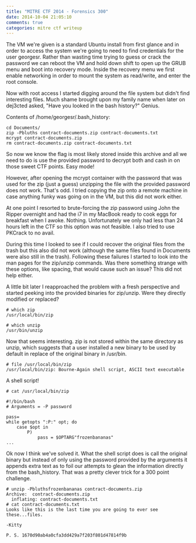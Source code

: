 ```yaml
---
title: "MITRE CTF 2014 - Forensics 300"
date: 2014-10-04 21:05:10
comments: true
categories: mitre ctf writeup
---
```


The VM we're given is a standard Ubuntu install from first glance and in order to access the system we're going to need to find credentials for the user georgesr. Rather than wasting time trying to guess or crack the password we can reboot the VM and hold down shift to open up the GRUB menu and boot into recovery mode. Inside the recovery menu we first enable networking in order to mount the system as read/write, and enter the root console.

Now with root access I started digging around the file system but didn't find interesting files. Much shame brought upon my family name when later on dej3cted asked, "Have you looked in the bash history?" Genius.

Contents of /home/georgesr/.bash\_history:
```
cd Documents/
zip -Pbluths contract-documents.zip contract-documents.txt
mcrypt contract-documents.zip
rm contract-documents.zip contract-documents.txt
```

So now we know the flag is most likely stored inside this archive and all we need to do is use the provided password to decrypt both and cash in on those sweet CTF points. Easy mode!

However, after opening the mcrypt container with the password that was used for the zip (just a guess) unzipping the file with the provided password does not work. That's odd. I tried copying the zip onto a remote machine in case anything funky was going on in the VM, but this did not work either.

At one point I resorted to brute-forcing the zip password using John the Ripper overnight and had the i7 in my MacBook ready to cook eggs for breakfast when I awoke. Nothing. Unfortunately we only had less than 24 hours left in the CTF so this option was not feasible. I also tried to use PKCrack to no avail.

During this time I looked to see if I could recover the original files from the trash but this also did not work (although the same files found in Documents were also still in the trash). Following these failures I started to look into the man pages for the zip/unzip commands. Was there something strange with these options, like spacing, that would cause such an issue? This did not help either.

A little bit later I reapproached the problem with a fresh perspective and started peeking into the provided binaries for zip/unzip. Were they directly modified or replaced?

```
# which zip
/usr/local/bin/zip

# which unzip
/usr/bin/unzip
```

Now that seems interesting. zip is not stored within the same directory as unzip, which suggests that a user installed a new binary to be used by default in replace of the original binary in /usr/bin.

```
# file /usr/local/bin/zip
/usr/local/bin/zip: Bourne-Again shell script, ASCII text executable
```

A shell script!

```
# cat /usr/local/bin/zip

#!/bin/bash
# Arguments = -P password

pass=
while getopts ":P:" opt; do
    case $opt in
        P)
            pass = $OPTARG"frozenbananas"
...
```

Ok now I think we've solved it. What the shell script does is call the original binary but instead of only using the password provided by the arguments it appends extra text as to foil our attempts to glean the information directly from the bash\_history. That was a pretty clever trick for a 300 point challenge.

```
# unzip -Pbluthsfrozenbananas contract-documents.zip
Archive:  contract-documents.zip
  inflating: contract-documents.txt
# cat contract-documents.txt
Looks like this is the last time you are going to ever see these...files.

-Kitty

P. S. 1670d90ab4a0cfa3dd429a7f203f801d47814f9b
```

